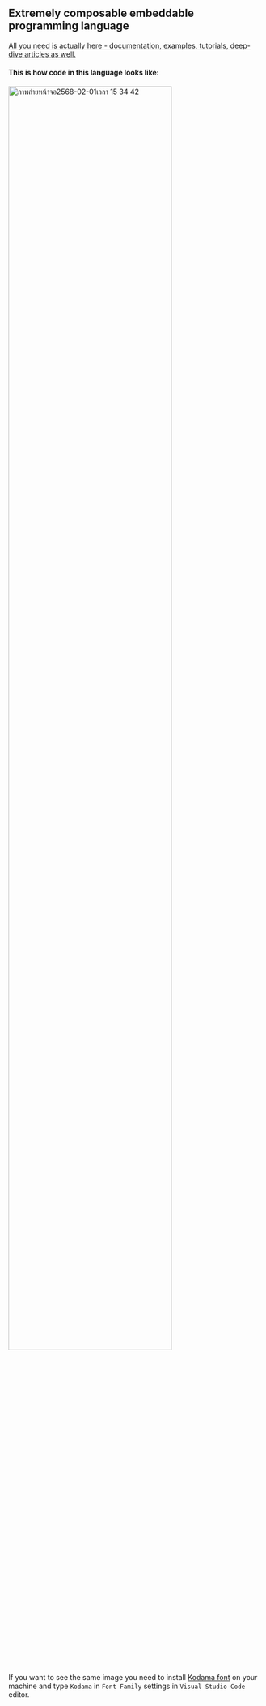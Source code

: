 ## Extremely composable embeddable programming language

[All you need is actually here - documentation, examples, tutorials, deep-dive articles as well.](https://muratkasimov.art/Ya)

#### This is how code in this language looks like:

<img src="https://github.com/user-attachments/assets/d3ce0068-e0de-42a3-bf53-18b273de15a1" alt="ภาพถ่ายหน้าจอ2568-02-01เวลา 15 34 42" width="80%"/>

If you want to see the same image you need to install [Kodama font](https://github.com/iokasimov/ya-fonts) on your machine and type `Kodama` in `Font Family` settings in `Visual Studio Code` editor.